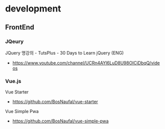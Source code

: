 # development

## FrontEnd 

### JQeury 

JQuery 명강의 - TutsPlus - 30 Days to Learn jQuery (ENG) 
- https://www.youtube.com/channel/UCRn4AYl6LuD8U98OICiDbqQ/videos

### Vue.js

Vue Starter
- https://github.com/BosNaufal/vue-starter

Vue Simple Pwa
- https://github.com/BosNaufal/vue-simple-pwa
